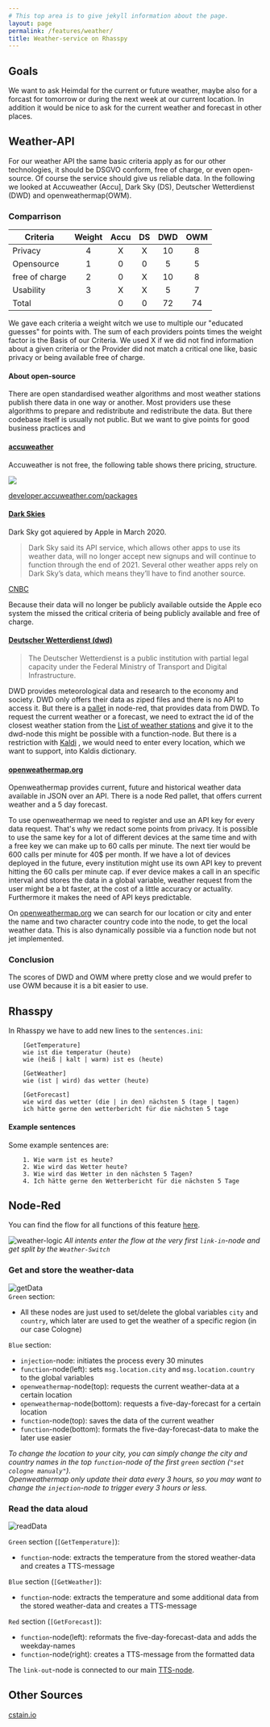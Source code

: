 ```yaml
---
# This top area is to give jekyll information about the page.
layout: page
permalink: /features/weather/
title: Weather-service on Rhasspy
---
```


## Goals

We want to ask Heimdal for the current or future weather, maybe also for a forcast for tomorrow or during the next week 
at our current location. In addition it would be nice to ask for the current weather and forecast in other places.

## Weather-API
For our weather API the same basic criteria apply as for our other technologies, it should be DSGVO conform, free of charge,
or even open-source. Of course the service should give us reliable data. In the following we looked at Accuweather (Accu], Dark Sky (DS),
Deutscher Wetterdienst (DWD) and openweathermap(OWM).

### Comparrison

| Criteria      |Weight | Accu  | DS    | DWD   | OWM   |
|---------------|:-----:|:-----:|:-----:|:-----:|:-----:|       
| Privacy       | 4     | X     | X     | 10    | 8     |
| Opensource    | 1     | 0     | 0     | 5     | 5     |
| free of charge| 2     | 0     | X     | 10    | 8     |
| Usability     | 3     | X     | X     | 5     | 7     |
| Total         |       | 0     | 0     | 72    | 74    |

We gave each criteria a weight witch we use to multiple our "educated guesses" for points with. The sum of each providers
points times the weight factor is the Basis of our Criteria. We used X if we did not find information about a given criteria
or the Provider did not match a critical one like, basic privacy or being available free of charge.

#### About open-source

There are open standardised weather algorithms and most weather stations publish there data in one way or another. Most 
providers use these algorithms to prepare and redistribute and redistribute the data. But there codebase itself is usually not 
public. But we want to give points for good business practices and  

#### [accuweather](https://www.accuweather.com/)

Accuweather is not free, the following table shows there pricing, structure.

![](./../../assets/accuweather-pricing.png)

[developer.accuweather.com/packages](https://developer.accuweather.com/packages)

#### [Dark Skies](https://darksky.net)

Dark Sky got aquiered by Apple in March 2020.

> Dark Sky said its API service, which allows other apps to use its weather data, will no longer accept new signups and 
> will continue to function through the end of 2021. Several other weather apps rely on Dark Sky’s data, which means 
> they’ll have to find another source.

[CNBC](https://www.cnbc.com/2020/03/31/apple-buys-popular-weather-app-dark-sky.html)

Because their data will no longer be publicly available outside the Apple eco system the missed the critical criteria of
being publicly available and free of charge.

#### [Deutscher Wetterdienst (dwd)](https://www.dwd.de/DE/derdwd/derdwd_node.html)

> The Deutscher Wetterdienst is a public institution with partial legal capacity under the Federal Ministry of Transport
> and Digital Infrastructure.

DWD provides meteorological data and research to the economy and society.
DWD only offers their data as ziped files and there is no API to access it. But there is a
[pallet](https://flows.nodered.org/node/node-red-contrib-dwd-local-weather) in node-red, that provides
data from DWD. To request the current weather or a forecast, we need to extract the id of the closest weather station from
the [List of weather stations](https://www.dwd.de/DE/leistungen/met_verfahren_mosmix/mosmix_stationskatalog.cfg?view=nasPublication&nn=16102)
and give it to the dwd-node this might be possible with a function-node. But there is a restriction with 
[Kaldi](../tech-stack/kaldi.md)
, we would need to enter every location, which we want to support, into Kaldis dictionary.

#### [openweathermap.org](https://openweathermap.org/)

Openweathermap provides current, future and historical weather data available in JSON over an API. There is a node Red
pallet, that offers current weather and a 5 day forecast.

To use openweathermap we need to register and use an API key for every data request. That's why we redact some points from
privacy. It is possible to use the same key for a lot of different devices at the same time and with a free key we can
 make up to 60 calls per minute. The next tier would be 600 calls per minute for 40$ per month. If we have a lot of devices
 deployed in the future, every institution might use its own API key to prevent hitting the 60 calls per minute cap.
 if ever device makes a call in an specific interval and stores the data in a global variable, weather request from the
 user might be a bt faster, at the cost of a little accuracy or actuality. Furthermore it makes the need of API keys
 predictable.

On [openweathermap.org](https://openweathermap.org/find?q=) we can search for our location or city and enter the name and
two character country code into the node, to get the local weather data. This is also dynamically possible via a function node
but not jet implemented.

### Conclusion

The scores of DWD and OWM where pretty close and we would prefer to use OWM because it is a bit easier to use.





## Rhasspy
In Rhasspy we have to add new lines to the `sentences.ini`:
```textmate
    [GetTemperature]
    wie ist die temperatur (heute)
    wie (heiß | kalt | warm) ist es (heute)
    
    [GetWeather]
    wie (ist | wird) das wetter (heute)
    
    [GetForecast]
    wie wird das wetter (die | in den) nächsten 5 (tage | tagen)
    ich hätte gerne den wetterbericht für die nächsten 5 tage
```

#### Example sentences
Some example sentences are:
```textmate
    1. Wie warm ist es heute?
    2. Wie wird das Wetter heute?
    3. Wie wird das Wetter in den nächsten 5 Tagen?
    4. Ich hätte gerne den Wetterbericht für die nächsten 5 Tage
```
## Node-Red

You can find the flow for all functions of this feature [here](https://github.com/th-koeln-intia/ip-sprachassistent-team2/blob/master/node-red/weather.json).

![weather-logic](../../assets/Node-Red/Epics/Weather/Weather.png)
*All intents enter the flow at the very first `link-in`-node and get split by the `Weather-Switch`*

### Get and store the weather-data
![getData](../../assets/Node-Red/Epics/Weather/getData.png)  
`Green` section:  
- All these nodes are just used to set/delete the global variables `city` and `country`, which later are used to get the weather of a specific region (in our case Cologne)  
  
`Blue` section:
- `injection`-node: initiates the process every 30 minutes
- `function`-node(left): sets `msg.location.city` and `msg.location.country` to the global variables
- `openweathermap`-node(top): requests the current weather-data at a certain location
- `openweathermap`-node(bottom): requests a five-day-forecast for a certain location
- `function`-node(top): saves the data of the current weather 
- `function`-node(bottom): formats the five-day-forecast-data to make the later use easier

*To change the location to your city, you can simply change the city and country names in the top `function`-node of the first `green` section (`"set cologne manualy"`).  
Openweathermap only update their data every 3 hours, so you may want to change the `injection`-node to trigger every 3 hours or less.*

### Read the data aloud
![readData](../../assets/Node-Red/Epics/Weather/readData.png)

`Green` section (`[GetTemperature]`):
-  `function`-node: extracts the temperature from the stored weather-data and creates a TTS-message

`Blue` section (`[GetWeather]`):  
-  `function`-node: extracts the temperature and some additional data from the stored weather-data and creates a TTS-message 

`Red` section (`[GetForecast]`):
- `function`-node(left): reformats the five-day-forecast-data and adds the weekday-names
- `function`-node(right): creates a TTS-message from the formatted data

The `link-out`-node is connected to our main [TTS-node](./../tech-stack/hermesmqtt.md#tts).

## Other Sources

[cstain.io](https://cstan.io/?p=12097&lang=en)